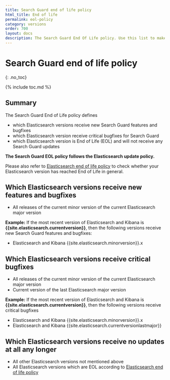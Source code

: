 ```yaml
---
title: Search Guard end of life policy
html_title: End of life
permalink: eol-policy
category: versions
order: 700
layout: docs
description: The Search Guard End Of Life policy. Use this list to make sure you do not run any unsupported Search Guard or Elasticsearch version in production.
---
```


# Search Guard end of life policy
{: .no_toc}

{% include toc.md %}

## Summary

The Search Guard End of Life policy defines 

* which Elasticsearch versions receive new Search Guard features and bugfixes
* which Elasticsearch version receive critical bugfixes for Search Guard
* which Elasticsearch version is End of Life (EOL) and will not receive any Search Guard updates

**The Search Guard EOL policy follows the Elasticsearch update policy.**

Please also refer to [Elasticsearch end of life policy](https://www.elastic.co/support/eol) to check whether your Elasticsearch version
has reached End of Life in general. 

## Which Elasticsearch versions receive new features and bugfixes

* All releases of the current minor version of the current Elasticsearch major version

**Example:** If the most recent version of Elasticsearch and Kibana is **{{site.elasticsearch.currentversion}}**, then
the following versions receive new Search Guard features and bugfixes:

* Elasticsearch and Kibana {{site.elasticsearch.minorversion}}.x

## Which Elasticsearch versions receive critical bugfixes

* All releases of the current minor version of the current Elasticsearch major version
* Current version of the last Elasticsearch major version

**Example:** If the most recent version of Elasticsearch and Kibana is **{{site.elasticsearch.currentversion}}**, then
the following versions receive critical bugfixes

* Elasticsearch and Kibana {{site.elasticsearch.minorversion}}.x
* Elasticsearch and Kibana {{site.elasticsearch.currentversionlastmajor}}

## Which Elasticsearch versions receive no updates at all any longer

* All other Elasticsearch versions not mentioned above
* All Elasticsearch versions which are EOL according to [Elasticsearch end of life policy](https://www.elastic.co/support/eol)